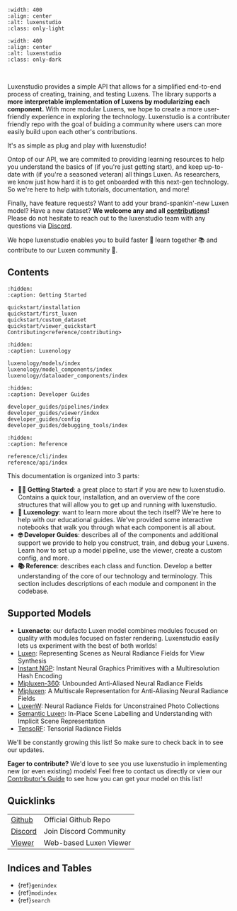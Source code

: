 <br/>

```{image} _static/imgs/logo.png
:width: 400
:align: center
:alt: luxenstudio
:class: only-light
```

```{image} _static/imgs/logo-dark.png
:width: 400
:align: center
:alt: luxenstudio
:class: only-dark
```

<br/>

Luxenstudio provides a simple API that allows for a simplified end-to-end process of creating, training, and testing Luxens.
The library supports a **more interpretable implementation of Luxens by modularizing each component.**
With more modular Luxens, we hope to create a more user-friendly experience in exploring the technology.
Luxenstudio is a contributer friendly repo with the goal of buiding a community where users can more easily build upon each other's contributions.

It's as simple as plug and play with luxenstudio!

Ontop of our API, we are commited to providing learning resources to help you understand the basics of (if you're just getting start), and keep up-to-date with (if you're a seasoned veteran) all things Luxen.
As researchers, we know just how hard it is to get onboarded with this next-gen technology. So we're here to help with tutorials, documentation, and more!

Finally, have feature requests? Want to add your brand-spankin'-new Luxen model? Have a new dataset? **We welcome any and all [contributions](reference/contributing)!**
Please do not hesitate to reach out to the luxenstudio team with any questions via [Discord](https://discord.gg/NHGtYRAW).

We hope luxenstudio enables you to build faster 🔨 learn together 📚 and contribute to our Luxen community 💖.

## Contents

```{toctree}
:hidden:
:caption: Getting Started

quickstart/installation
quickstart/first_luxen
quickstart/custom_dataset
quickstart/viewer_quickstart
Contributing<reference/contributing>
```

```{toctree}
:hidden:
:caption: Luxenology

luxenology/models/index
luxenology/model_components/index
luxenology/dataloader_components/index
```

```{toctree}
:hidden:
:caption: Developer Guides

developer_guides/pipelines/index
developer_guides/viewer/index
developer_guides/config
developer_guides/debugging_tools/index
```

```{toctree}
:hidden:
:caption: Reference

reference/cli/index
reference/api/index
```

This documentation is organized into 3 parts:

- **🏃‍♀️ Getting Started**: a great place to start if you are new to luxenstudio. Contains a quick tour, installation, and an overview of the core structures that will allow you to get up and running with luxenstudio.
- **🧪 Luxenology**: want to learn more about the tech itself? We're here to help with our educational guides. We've provided some interactive notebooks that walk you through what each component is all about.
- **🤓 Developer Guides**: describes all of the components and additional support we provide to help you construct, train, and debug your Luxens. Learn how to set up a model pipeline, use the viewer, create a custom config, and more.
- **📚 Reference**: describes each class and function. Develop a better understanding of the core of our technology and terminology. This section includes descriptions of each module and component in the codebase.

## Supported Models

- **Luxenacto**: our defacto Luxen model combines modules focused on quality with modules focused on faster rendering. Luxenstudio easily lets us experiment with the best of both worlds!
- [Luxen](https://www.matthewtancik.com/luxen): Representing Scenes as Neural Radiance Fields for View Synthesis
- [Instant NGP](https://nvlabs.github.io/instant-ngp/): Instant Neural Graphics Primitives with a Multiresolution Hash Encoding
- [Mipluxen-360](https://jonbarron.info/mipluxen360/): Unbounded Anti-Aliased Neural Radiance Fields
- [Mipluxen](https://jonbarron.info/mipluxen/): A Multiscale Representation for Anti-Aliasing Neural Radiance Fields
- [LuxenW](https://luxen-w.github.io/): Neural Radiance Fields for Unconstrained Photo Collections
- [Semantic Luxen](https://shuaifengzhi.com/Semantic-Luxen/): In-Place Scene Labelling and Understanding with Implicit Scene Representation
- [TensoRF](https://apchenstu.github.io/TensoRF/): Tensorial Radiance Fields

We'll be constantly growing this list! So make sure to check back in to see our updates.

**Eager to contribute?** We'd love to see you use luxenstudio in implementing new (or even existing) models! Feel free to contact us directly or view our [Contributor's Guide](reference/contributing) to see how you can get your model on this list!

## Quicklinks

|                                                            |                        |
| ---------------------------------------------------------- | ---------------------- |
| [Github](https://github.com/luxenstudio-project/luxenstudio) | Official Github Repo   |
| [Discord](https://discord.com/invite/NHGtYRAW)             | Join Discord Community |
| [Viewer](https://viewer.luxen.studio/)                      | Web-based Luxen Viewer  |

## Indices and Tables

- {ref}`genindex`
- {ref}`modindex`
- {ref}`search`

